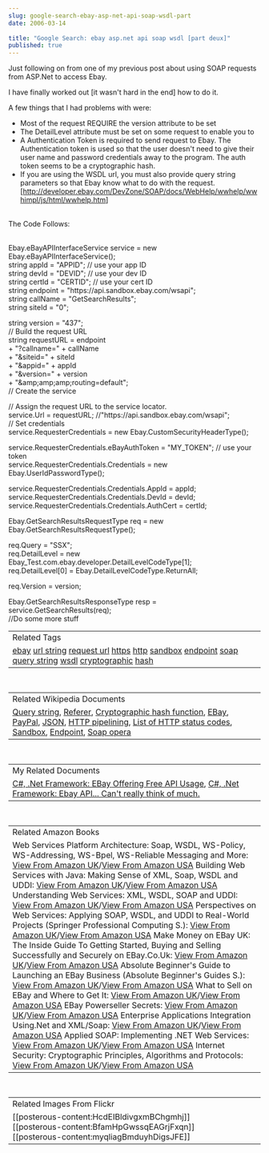 ```yaml
---
slug: google-search-ebay-asp-net-api-soap-wsdl-part
date: 2006-03-14
 
title: "Google Search: ebay asp.net api soap wsdl [part deux]"
published: true
---
```

Just following on from one of my previous post about using SOAP requests from ASP.Net to access Ebay.<p />I have finally worked out [it wasn't hard in the end] how to do it.<p />A few things that I had problems with were:<br /><ul>
<li>Most of the request REQUIRE the version attribute to be set</li>
<li>The DetailLevel attribute must be set on some request to enable you to </li>
<li>A Authentication Token is required to send request to Ebay. The Authentication token is used so that the user doesn't need to give their user name and password credentials away to the program. The auth token seems to be a cryptographic hash.</li>
<li>If you are using the WSDL url, you must also provide query string parameters so that Ebay know what to do with the request. [<a href="http://developer.ebay.com/DevZone/SOAP/docs/WebHelp/wwhelp/wwhimpl/js/html/wwhelp.htm">http://developer.ebay.com/DevZone/SOAP/docs/WebHelp/wwhelp/wwhimpl/js/html/wwhelp.htm</a>]</li>
</ul><br />The Code Follows:<p /><br />Ebay.eBayAPIInterfaceService service = new Ebay.eBayAPIInterfaceService();<br />string appId = "APPID"; // use your app ID<br />string devId = "DEVID"; // use your dev ID<br />string certId = "CERTID"; // use your cert ID<br />string endpoint = "https://api.sandbox.ebay.com/wsapi";<br />string callName = "GetSearchResults";<br />string siteId = "0";<p />string version = "437";<br />// Build the request URL<br />string requestURL = endpoint<br />+ "?callname=" + callName<br />+ "&amp;siteid=" + siteId<br />+ "&amp;appid=" + appId<br />+ "&amp;version=" + version<br />+ "&amp;amp;amp;amp;routing=default";<br />// Create the service<p />// Assign the request URL to the service locator.<br />service.Url = requestURL; //"https://api.sandbox.ebay.com/wsapi";<br />// Set credentials<br />service.RequesterCredentials = new Ebay.CustomSecurityHeaderType();<p />service.RequesterCredentials.eBayAuthToken = "MY_TOKEN"; // use your token<br />service.RequesterCredentials.Credentials = new Ebay.UserIdPasswordType();<p />service.RequesterCredentials.Credentials.AppId = appId;<br />service.RequesterCredentials.Credentials.DevId = devId;<br />service.RequesterCredentials.Credentials.AuthCert = certId;<p />Ebay.GetSearchResultsRequestType req = new Ebay.GetSearchResultsRequestType();<p />req.Query = "SSX";<br />req.DetailLevel = new Ebay_Test.com.ebay.developer.DetailLevelCodeType[1];<br />req.DetailLevel[0] = Ebay.DetailLevelCodeType.ReturnAll;<p />req.Version = version;<p />Ebay.GetSearchResultsResponseType resp = service.GetSearchResults(req);<br />//Do some more stuff<p /><table class="TechnoratiHead TagHeader">
<tr><td>Related Tags</td></tr>
<tr class="Technorati"><td>
<a href="http://www.kinlan.co.uk/tag/ebay" class="Tag" rel="tag">ebay</a> <a href="http://www.kinlan.co.uk/tag/url%20string" class="Tag" rel="tag">url string</a> <a href="http://www.kinlan.co.uk/tag/request%20url" class="Tag" rel="tag">request url</a> <a href="http://www.kinlan.co.uk/tag/https" class="Tag" rel="tag">https</a> <a href="http://www.kinlan.co.uk/tag/http" class="Tag" rel="tag">http</a> <a href="http://www.kinlan.co.uk/tag/sandbox" class="Tag" rel="tag">sandbox</a> <a href="http://www.kinlan.co.uk/tag/endpoint" class="Tag" rel="tag">endpoint</a> <a href="http://www.kinlan.co.uk/tag/soap" class="Tag" rel="tag">soap</a> <a href="http://www.kinlan.co.uk/tag/query%20string" class="Tag" rel="tag">query string</a> <a href="http://www.kinlan.co.uk/tag/wsdl" class="Tag" rel="tag">wsdl</a> <a href="http://www.kinlan.co.uk/tag/cryptographic" class="Tag" rel="tag">cryptographic</a> <a href="http://www.kinlan.co.uk/tag/hash" class="Tag" rel="tag">hash</a>
</td></tr>
</table><br /><table class="TechnoratiHead TagHeader">
<tr><td>Related Wikipedia Documents</td></tr>
<tr class="Technorati"><td>
<a href="http://en.wikipedia.org/wiki/Query_string" class="Tag" rel="tag">Query string</a>, <a href="http://en.wikipedia.org/wiki/Referer" class="Tag" rel="tag">Referer</a>, <a href="http://en.wikipedia.org/wiki/Cryptographic_hash_function" class="Tag" rel="tag">Cryptographic hash function</a>, <a href="http://en.wikipedia.org/wiki/EBay" class="Tag" rel="tag">EBay</a>, <a href="http://en.wikipedia.org/wiki/PayPal" class="Tag" rel="tag">PayPal</a>, <a href="http://en.wikipedia.org/wiki/JSON" class="Tag" rel="tag">JSON</a>, <a href="http://en.wikipedia.org/wiki/HTTP_pipelining" class="Tag" rel="tag">HTTP pipelining</a>, <a href="http://en.wikipedia.org/wiki/List_of_HTTP_status_codes" class="Tag" rel="tag">List of HTTP status codes</a>, <a href="http://en.wikipedia.org/wiki/Sandbox" class="Tag" rel="tag">Sandbox</a>, <a href="http://en.wikipedia.org/wiki/Endpoint" class="Tag" rel="tag">Endpoint</a>, <a href="http://en.wikipedia.org/wiki/Soap_opera" class="Tag" rel="tag">Soap opera</a>
</td></tr>
</table><br /><table class="TechnoratiHead TagHeader">
<tr><td>My Related Documents</td></tr>
<tr class="Technorati"><td>
<a href="http://www.kinlan.co.uk/2005/11/ebay-offering-free-api-usage.html" class="Tag" rel="tag">C#, .Net Framework: EBay Offering Free API Usage</a>, <a href="http://www.kinlan.co.uk/2005/11/ebay-api-cant-really-think-of-much.html" class="Tag" rel="tag">C#, .Net Framework: Ebay API... Can't really think of much.</a>
</td></tr>
</table><br /><table class="TechnoratiHead TagHeader">
<tr><td>Related Amazon Books</td></tr>
<tr class="Technorati"><td>Web Services Platform Architecture: Soap, WSDL, WS-Policy, WS-Addressing, WS-Bpel, WS-Reliable Messaging and More: <a href="http://www.amazon.co.uk/exec/obidos/redirect?tag=cnetfra-21&amp;link_code=xm2&amp;camp=2025&amp;creative=165953&amp;path=http://www.amazon.co.uk/gp/redirect.html%253fASIN=0131488740%2526tag=cnetfra-21%2526lcode=xm2%2526cID=2025%2526ccmID=165953%2526location=/o/ASIN/0131488740%25253FSubscriptionId=0CM2PVF6VAHJQKW5G782" class="Tag" rel="tag">View From Amazon UK</a>/<a href="http://www.amazon.com/exec/obidos/redirect?tag=cnetfra-20&amp;link_code=xm2&amp;camp=2025&amp;creative=165953&amp;path=http://www.amazon.com/gp/redirect.html%253fASIN=0131488740%2526tag=cnetfra-20%2526lcode=xm2%2526cID=2025%2526ccmID=165953%2526location=/o/ASIN/0131488740%25253FSubscriptionId=0CM2PVF6VAHJQKW5G782" class="Tag" rel="tag">View From Amazon USA</a> Building Web Services with Java: Making Sense of XML, Soap, WSDL and UDDI: <a href="http://www.amazon.co.uk/exec/obidos/redirect?tag=cnetfra-21&amp;link_code=xm2&amp;camp=2025&amp;creative=165953&amp;path=http://www.amazon.co.uk/gp/redirect.html%253fASIN=0672326418%2526tag=cnetfra-21%2526lcode=xm2%2526cID=2025%2526ccmID=165953%2526location=/o/ASIN/0672326418%25253FSubscriptionId=0CM2PVF6VAHJQKW5G782" class="Tag" rel="tag">View From Amazon UK</a>/<a href="http://www.amazon.com/exec/obidos/redirect?tag=cnetfra-20&amp;link_code=xm2&amp;camp=2025&amp;creative=165953&amp;path=http://www.amazon.com/gp/redirect.html%253fASIN=0672326418%2526tag=cnetfra-20%2526lcode=xm2%2526cID=2025%2526ccmID=165953%2526location=/o/ASIN/0672326418%25253FSubscriptionId=0CM2PVF6VAHJQKW5G782" class="Tag" rel="tag">View From Amazon USA</a> Understanding Web Services: XML, WSDL, SOAP and UDDI: <a href="http://www.amazon.co.uk/exec/obidos/redirect?tag=cnetfra-21&amp;link_code=xm2&amp;camp=2025&amp;creative=165953&amp;path=http://www.amazon.co.uk/gp/redirect.html%253fASIN=0201750813%2526tag=cnetfra-21%2526lcode=xm2%2526cID=2025%2526ccmID=165953%2526location=/o/ASIN/0201750813%25253FSubscriptionId=0CM2PVF6VAHJQKW5G782" class="Tag" rel="tag">View From Amazon UK</a>/<a href="http://www.amazon.com/exec/obidos/redirect?tag=cnetfra-20&amp;link_code=xm2&amp;camp=2025&amp;creative=165953&amp;path=http://www.amazon.com/gp/redirect.html%253fASIN=0201750813%2526tag=cnetfra-20%2526lcode=xm2%2526cID=2025%2526ccmID=165953%2526location=/o/ASIN/0201750813%25253FSubscriptionId=0CM2PVF6VAHJQKW5G782" class="Tag" rel="tag">View From Amazon USA</a> Perspectives on Web Services: Applying SOAP, WSDL, and UDDI to Real-World Projects (Springer Professional Computing S.): <a href="http://www.amazon.co.uk/exec/obidos/redirect?tag=cnetfra-21&amp;link_code=xm2&amp;camp=2025&amp;creative=165953&amp;path=http://www.amazon.co.uk/gp/redirect.html%253fASIN=3540009140%2526tag=cnetfra-21%2526lcode=xm2%2526cID=2025%2526ccmID=165953%2526location=/o/ASIN/3540009140%25253FSubscriptionId=0CM2PVF6VAHJQKW5G782" class="Tag" rel="tag">View From Amazon UK</a>/<a href="http://www.amazon.com/exec/obidos/redirect?tag=cnetfra-20&amp;link_code=xm2&amp;camp=2025&amp;creative=165953&amp;path=http://www.amazon.com/gp/redirect.html%253fASIN=3540009140%2526tag=cnetfra-20%2526lcode=xm2%2526cID=2025%2526ccmID=165953%2526location=/o/ASIN/3540009140%25253FSubscriptionId=0CM2PVF6VAHJQKW5G782" class="Tag" rel="tag">View From Amazon USA</a> Make Money on EBay UK: The Inside Guide To Getting Started, Buying and Selling Successfully and Securely on EBay.Co.Uk: <a href="http://www.amazon.co.uk/exec/obidos/redirect?tag=cnetfra-21&amp;link_code=xm2&amp;camp=2025&amp;creative=165953&amp;path=http://www.amazon.co.uk/gp/redirect.html%253fASIN=1857883640%2526tag=cnetfra-21%2526lcode=xm2%2526cID=2025%2526ccmID=165953%2526location=/o/ASIN/1857883640%25253FSubscriptionId=0CM2PVF6VAHJQKW5G782" class="Tag" rel="tag">View From Amazon UK</a>/<a href="http://www.amazon.com/exec/obidos/redirect?tag=cnetfra-20&amp;link_code=xm2&amp;camp=2025&amp;creative=165953&amp;path=http://www.amazon.com/gp/redirect.html%253fASIN=1857883640%2526tag=cnetfra-20%2526lcode=xm2%2526cID=2025%2526ccmID=165953%2526location=/o/ASIN/1857883640%25253FSubscriptionId=0CM2PVF6VAHJQKW5G782" class="Tag" rel="tag">View From Amazon USA</a> Absolute Beginner's Guide to Launching an EBay Business (Absolute Beginner's Guides S.): <a href="http://www.amazon.co.uk/exec/obidos/redirect?tag=cnetfra-21&amp;link_code=xm2&amp;camp=2025&amp;creative=165953&amp;path=http://www.amazon.co.uk/gp/redirect.html%253fASIN=0789730588%2526tag=cnetfra-21%2526lcode=xm2%2526cID=2025%2526ccmID=165953%2526location=/o/ASIN/0789730588%25253FSubscriptionId=0CM2PVF6VAHJQKW5G782" class="Tag" rel="tag">View From Amazon UK</a>/<a href="http://www.amazon.com/exec/obidos/redirect?tag=cnetfra-20&amp;link_code=xm2&amp;camp=2025&amp;creative=165953&amp;path=http://www.amazon.com/gp/redirect.html%253fASIN=0789730588%2526tag=cnetfra-20%2526lcode=xm2%2526cID=2025%2526ccmID=165953%2526location=/o/ASIN/0789730588%25253FSubscriptionId=0CM2PVF6VAHJQKW5G782" class="Tag" rel="tag">View From Amazon USA</a> What to Sell on EBay and Where to Get It: <a href="http://www.amazon.co.uk/exec/obidos/redirect?tag=cnetfra-21&amp;link_code=xm2&amp;camp=2025&amp;creative=165953&amp;path=http://www.amazon.co.uk/gp/redirect.html%253fASIN=0072262788%2526tag=cnetfra-21%2526lcode=xm2%2526cID=2025%2526ccmID=165953%2526location=/o/ASIN/0072262788%25253FSubscriptionId=0CM2PVF6VAHJQKW5G782" class="Tag" rel="tag">View From Amazon UK</a>/<a href="http://www.amazon.com/exec/obidos/redirect?tag=cnetfra-20&amp;link_code=xm2&amp;camp=2025&amp;creative=165953&amp;path=http://www.amazon.com/gp/redirect.html%253fASIN=0072262788%2526tag=cnetfra-20%2526lcode=xm2%2526cID=2025%2526ccmID=165953%2526location=/o/ASIN/0072262788%25253FSubscriptionId=0CM2PVF6VAHJQKW5G782" class="Tag" rel="tag">View From Amazon USA</a> EBay Powerseller Secrets: <a href="http://www.amazon.co.uk/exec/obidos/redirect?tag=cnetfra-21&amp;link_code=xm2&amp;camp=2025&amp;creative=165953&amp;path=http://www.amazon.co.uk/gp/redirect.html%253fASIN=0072258691%2526tag=cnetfra-21%2526lcode=xm2%2526cID=2025%2526ccmID=165953%2526location=/o/ASIN/0072258691%25253FSubscriptionId=0CM2PVF6VAHJQKW5G782" class="Tag" rel="tag">View From Amazon UK</a>/<a href="http://www.amazon.com/exec/obidos/redirect?tag=cnetfra-20&amp;link_code=xm2&amp;camp=2025&amp;creative=165953&amp;path=http://www.amazon.com/gp/redirect.html%253fASIN=0072258691%2526tag=cnetfra-20%2526lcode=xm2%2526cID=2025%2526ccmID=165953%2526location=/o/ASIN/0072258691%25253FSubscriptionId=0CM2PVF6VAHJQKW5G782" class="Tag" rel="tag">View From Amazon USA</a> Enterprise Applications Integration Using.Net and XML/Soap: <a href="http://www.amazon.co.uk/exec/obidos/redirect?tag=cnetfra-21&amp;link_code=xm2&amp;camp=2025&amp;creative=165953&amp;path=http://www.amazon.co.uk/gp/redirect.html%253fASIN=0321202953%2526tag=cnetfra-21%2526lcode=xm2%2526cID=2025%2526ccmID=165953%2526location=/o/ASIN/0321202953%25253FSubscriptionId=0CM2PVF6VAHJQKW5G782" class="Tag" rel="tag">View From Amazon UK</a>/<a href="http://www.amazon.com/exec/obidos/redirect?tag=cnetfra-20&amp;link_code=xm2&amp;camp=2025&amp;creative=165953&amp;path=http://www.amazon.com/gp/redirect.html%253fASIN=0321202953%2526tag=cnetfra-20%2526lcode=xm2%2526cID=2025%2526ccmID=165953%2526location=/o/ASIN/0321202953%25253FSubscriptionId=0CM2PVF6VAHJQKW5G782" class="Tag" rel="tag">View From Amazon USA</a> Applied SOAP: Implementing .NET Web Services: <a href="http://www.amazon.co.uk/exec/obidos/redirect?tag=cnetfra-21&amp;link_code=xm2&amp;camp=2025&amp;creative=165953&amp;path=http://www.amazon.co.uk/gp/redirect.html%253fASIN=0672321114%2526tag=cnetfra-21%2526lcode=xm2%2526cID=2025%2526ccmID=165953%2526location=/o/ASIN/0672321114%25253FSubscriptionId=0CM2PVF6VAHJQKW5G782" class="Tag" rel="tag">View From Amazon UK</a>/<a href="http://www.amazon.com/exec/obidos/redirect?tag=cnetfra-20&amp;link_code=xm2&amp;camp=2025&amp;creative=165953&amp;path=http://www.amazon.com/gp/redirect.html%253fASIN=0672321114%2526tag=cnetfra-20%2526lcode=xm2%2526cID=2025%2526ccmID=165953%2526location=/o/ASIN/0672321114%25253FSubscriptionId=0CM2PVF6VAHJQKW5G782" class="Tag" rel="tag">View From Amazon USA</a> Internet Security: Cryptographic Principles, Algorithms and Protocols: <a href="http://www.amazon.co.uk/exec/obidos/redirect?tag=cnetfra-21&amp;link_code=xm2&amp;camp=2025&amp;creative=165953&amp;path=http://www.amazon.co.uk/gp/redirect.html%253fASIN=0470852852%2526tag=cnetfra-21%2526lcode=xm2%2526cID=2025%2526ccmID=165953%2526location=/o/ASIN/0470852852%25253FSubscriptionId=0CM2PVF6VAHJQKW5G782" class="Tag" rel="tag">View From Amazon UK</a>/<a href="http://www.amazon.com/exec/obidos/redirect?tag=cnetfra-20&amp;link_code=xm2&amp;camp=2025&amp;creative=165953&amp;path=http://www.amazon.com/gp/redirect.html%253fASIN=0470852852%2526tag=cnetfra-20%2526lcode=xm2%2526cID=2025%2526ccmID=165953%2526location=/o/ASIN/0470852852%25253FSubscriptionId=0CM2PVF6VAHJQKW5G782" class="Tag" rel="tag">View From Amazon USA</a>
</td></tr>
</table><br /><table class="TechnoratiHead TagHeader">
<tr><td>Related Images From Flickr</td></tr>
<tr class="Technorati"><td>
<span style="FLOAT: left;">[[posterous-content:HcdEIBldivgxmBChgmhj]]</span><span style="FLOAT: left;">[[posterous-content:BfamHpGwssqEAGrjFxqn]]</span><span style="FLOAT: left;">[[posterous-content:myqliagBmduyhDigsJFE]]</span>
</td></tr>
</table>

